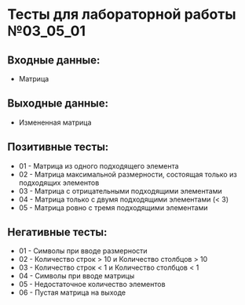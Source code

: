 # Тесты для лабораторной работы №03_05_01

## Входные данные:

- Матрица

## Выходные данные:

- Измененная матрица

## Позитивные тесты:

- 01 - Матрица из одного подходящего элемента
- 02 - Матрица максимальной размерности, состоящая только из подходящих элементов
- 03 - Матрица с отрицательными подходящими элементами
- 04 - Матрица только с двумя подходящими элементами (< 3)
- 05 - Матрица ровно с тремя подходящими элементами

## Негативные тесты:

- 01 - Символы при вводе размерности
- 02 - Количество строк > 10 и Количество столбцов > 10
- 03 - Количество строк < 1 и Количество столбцов < 1
- 04 - Символы при вводе матрицы
- 05 - Недостаточное количество элементов
- 06 - Пустая матрица на выходе
